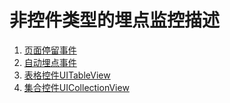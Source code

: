 # 非控件类型的埋点监控描述

1. [页面停留事件](pageduration.md)
2. [自动埋点事件](uitextfield.md)
3. [表格控件UITableView](uitableview.md)
4. [集合控件UICollectionView](uicollectionview.md)

